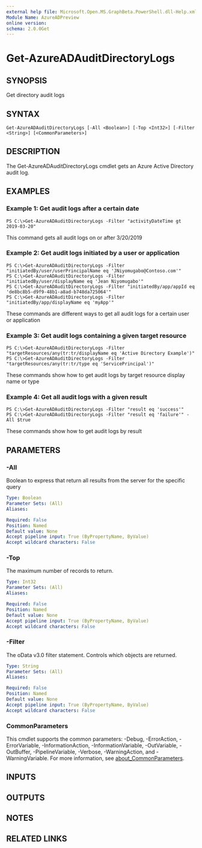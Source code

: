 ```yaml
---
external help file: Microsoft.Open.MS.GraphBeta.PowerShell.dll-Help.xml
Module Name: AzureADPreview
online version:
schema: 2.0.0Get
---
```


# Get-AzureADAuditDirectoryLogs

## SYNOPSIS
Get directory audit logs

## SYNTAX

```
Get-AzureADAuditDirectoryLogs [-All <Boolean>] [-Top <Int32>] [-Filter <String>] [<CommonParameters>]
```

## DESCRIPTION
The Get-AzureADAuditDirectoryLogs cmdlet gets an Azure Active Directory audit log.

## EXAMPLES

### Example 1: Get audit logs after a certain date
```
PS C:\>Get-AzureADAuditDirectoryLogs -Filter "activityDateTime gt 2019-03-20"
```

This command gets all audit logs on or after 3/20/2019

### Example 2: Get audit logs initiated by a user or application
```
PS C:\>Get-AzureADAuditDirectoryLogs -Filter "initiatedBy/user/userPrincipalName eq 'JNiyomugabo@Contoso.com'"
PS C:\>Get-AzureADAuditDirectoryLogs -Filter "initiatedBy/user/displayName eq 'Jean Niyomugabo'"
PS C:\>Get-AzureADAuditDirectoryLogs -Filter "initiatedBy/app/appId eq 'de8bc8b5-d9f9-48b1-a8ad-b748da725064'"
PS C:\>Get-AzureADAuditDirectoryLogs -Filter "initiatedBy/app/displayName eq 'myApp'"
```

These commands are different ways to get all audit logs for a certain user or application

### Example 3: Get audit logs containing a given target resource
```
PS C:\>Get-AzureADAuditDirectoryLogs -Filter "targetResources/any(tr:tr/displayName eq 'Active Directory Example')"
PS C:\>Get-AzureADAuditDirectoryLogs -Filter "targetResources/any(tr:tr/type eq 'ServicePrincipal')"
```

These commands show how to get audit logs by target resource display name or type

### Example 4: Get all audit logs with a given result
```
PS C:\>Get-AzureADAuditDirectoryLogs -Filter "result eq 'success'"
PS C:\>Get-AzureADAuditDirectoryLogs -Filter "result eq 'failure'" -All $true
```

These commands show how to get audit logs by result

## PARAMETERS

### -All
Boolean to express that return all results from the server for the specific query

```yaml
Type: Boolean
Parameter Sets: (All)
Aliases:

Required: False
Position: Named
Default value: None
Accept pipeline input: True (ByPropertyName, ByValue)
Accept wildcard characters: False
```

### -Top
The maximum number of records to return.

```yaml
Type: Int32
Parameter Sets: (All)
Aliases:

Required: False
Position: Named
Default value: None
Accept pipeline input: True (ByPropertyName, ByValue)
Accept wildcard characters: False
```

### -Filter
The oData v3.0 filter statement. 
Controls which objects are returned.

```yaml
Type: String
Parameter Sets: (All)
Aliases:

Required: False
Position: Named
Default value: None
Accept pipeline input: True (ByPropertyName, ByValue)
Accept wildcard characters: False
```

### CommonParameters
This cmdlet supports the common parameters: -Debug, -ErrorAction, -ErrorVariable, -InformationAction, -InformationVariable, -OutVariable, -OutBuffer, -PipelineVariable, -Verbose, -WarningAction, and -WarningVariable. For more information, see [about_CommonParameters](http://go.microsoft.com/fwlink/?LinkID=113216).

## INPUTS

## OUTPUTS

## NOTES

## RELATED LINKS
